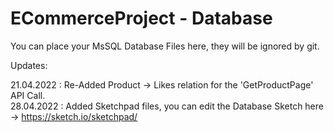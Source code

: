 # ECommerceProject - Database  
  
   You can place your MsSQL Database Files here, they will be ignored by git.  
  
   Updates:  
  
   21.04.2022 : Re-Added Product -> Likes relation for the 'GetProductPage' API Call.  
   28.04.2022 : Added Sketchpad files, you can edit the Database Sketch here -> https://sketch.io/sketchpad/  